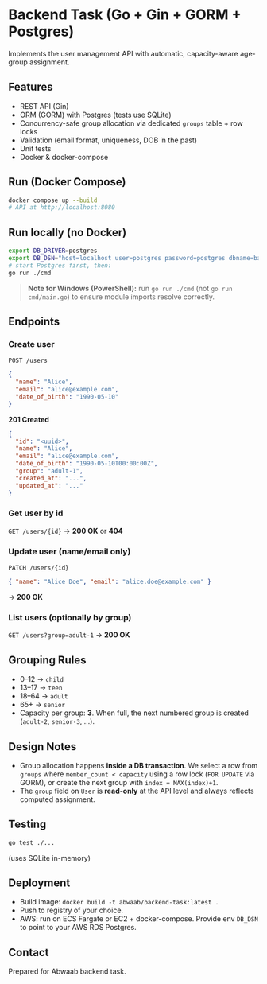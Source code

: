 # Backend Task (Go + Gin + GORM + Postgres)

Implements the user management API with automatic, capacity-aware age-group assignment.

## Features
- REST API (Gin)
- ORM (GORM) with Postgres (tests use SQLite)
- Concurrency-safe group allocation via dedicated `groups` table + row locks
- Validation (email format, uniqueness, DOB in the past)
- Unit tests
- Docker & docker-compose

## Run (Docker Compose)
```bash
docker compose up --build
# API at http://localhost:8080
```

## Run locally (no Docker)
```bash
export DB_DRIVER=postgres
export DB_DSN="host=localhost user=postgres password=postgres dbname=backend port=5432 sslmode=disable TimeZone=UTC"
# start Postgres first, then:
go run ./cmd
```

> **Note for Windows (PowerShell):** run `go run ./cmd` (not `go run cmd/main.go`) to ensure module imports resolve correctly.

## Endpoints

### Create user
`POST /users`
```json
{
  "name": "Alice",
  "email": "alice@example.com",
  "date_of_birth": "1990-05-10"
}
```
**201 Created**
```json
{
  "id": "<uuid>",
  "name": "Alice",
  "email": "alice@example.com",
  "date_of_birth": "1990-05-10T00:00:00Z",
  "group": "adult-1",
  "created_at": "...",
  "updated_at": "..."
}
```

### Get user by id
`GET /users/{id}` → **200 OK** or **404**

### Update user (name/email only)
`PATCH /users/{id}`
```json
{ "name": "Alice Doe", "email": "alice.doe@example.com" }
```
→ **200 OK**

### List users (optionally by group)
`GET /users?group=adult-1` → **200 OK**

## Grouping Rules
- 0–12 → `child`
- 13–17 → `teen`
- 18–64 → `adult`
- 65+ → `senior`
- Capacity per group: **3**. When full, the next numbered group is created (`adult-2`, `senior-3`, ...).

## Design Notes
- Group allocation happens **inside a DB transaction**. We select a row from `groups` where `member_count < capacity` using a row lock (`FOR UPDATE` via GORM), or create the next group with `index = MAX(index)+1`.
- The `group` field on `User` is **read-only** at the API level and always reflects computed assignment.

## Testing
```bash
go test ./...
```
(uses SQLite in-memory)

## Deployment
- Build image: `docker build -t abwaab/backend-task:latest .`
- Push to registry of your choice.
- AWS: run on ECS Fargate or EC2 + docker-compose. Provide env `DB_DSN` to point to your AWS RDS Postgres.

## Contact
Prepared for Abwaab backend task.
